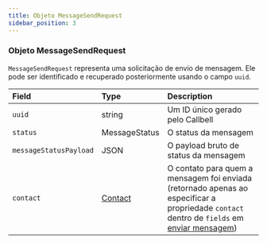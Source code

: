 ```yaml
---
title: Objeto MessageSendRequest
sidebar_position: 3
---
```


### Objeto MessageSendRequest

`MessageSendRequest` representa uma solicitação de envio de mensagem. Ele pode ser identificado e recuperado posteriormente usando o campo `uuid`.

| Field                  | Type                    | Description                                                                                                                                                                  |
| :--------------------- | :---------------------- | :--------------------------------------------------------------------------------------------------------------------------------------------------------------------------- |
| `uuid`                 | string                  | Um ID único gerado pelo Callbell                                                                                                                                              |
| `status`               | MessageStatus           | O status da mensagem                                                                                                                                                          |
| `messageStatusPayload` | JSON                    | O payload bruto de status da mensagem                                                                                                                                         |
| `contact`              | [Contact](./contact.md) | O contato para quem a mensagem foi enviada (retornado apenas ao especificar a propriedade `contact` dentro de `fields` em [enviar mensagem](../messages_api/post_send_messages.md)) |